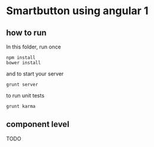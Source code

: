 # Smartbutton using angular 1

## how to run

In this folder, run once

	npm install
	bower install
	
and to start your server

	grunt server
	
to run unit tests

	grunt karma
	
## component level

TODO
	